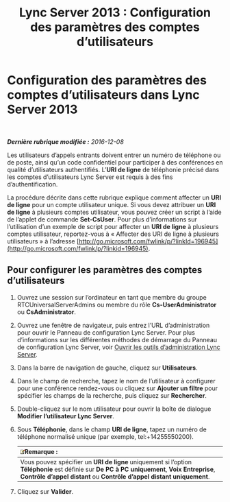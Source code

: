 ﻿---
title: 'Lync Server 2013 : Configuration des paramètres des comptes d’utilisateurs'
TOCTitle: Configuration des paramètres des comptes d’utilisateurs
ms:assetid: b7c74ecc-b924-4efc-8a56-3a5f94a9ef13
ms:mtpsurl: https://technet.microsoft.com/fr-fr/library/Gg412896(v=OCS.15)
ms:contentKeyID: 49298635
ms.date: 12/10/2016
mtps_version: v=OCS.15
ms.translationtype: HT
---

# Configuration des paramètres des comptes d’utilisateurs dans Lync Server 2013

 

_**Dernière rubrique modifiée :** 2016-12-08_

Les utilisateurs d’appels entrants doivent entrer un numéro de téléphone ou de poste, ainsi qu’un code confidentiel pour participer à des conférences en qualité d’utilisateurs authentifiés. L’**URI de ligne** de téléphonie précisé dans les comptes d’utilisateurs Lync Server est requis à des fins d’authentification.

La procédure décrite dans cette rubrique explique comment affecter un **URI de ligne** pour un compte utilisateur unique. Si vous devez attribuer un **URI de ligne** à plusieurs comptes utilisateur, vous pouvez créer un script à l’aide de l’applet de commande **Set-CsUser**. Pour plus d’informations sur l’utilisation d’un exemple de script pour affecter un **URI de ligne** à plusieurs comptes utilisateur, reportez-vous à « Affecter des URI de ligne à plusieurs utilisateurs » à l’adresse [http://go.microsoft.com/fwlink/p/?linkId=196945](http://go.microsoft.com/fwlink/p/?linkid=196945).

## Pour configurer les paramètres des comptes d’utilisateurs

1.  Ouvrez une session sur l’ordinateur en tant que membre du groupe RTCUniversalServerAdmins ou membre du rôle **Cs-UserAdministrator** ou **CsAdministrator**.

2.  Ouvrez une fenêtre de navigateur, puis entrez l’URL d’administration pour ouvrir le Panneau de configuration Lync Server. Pour plus d’informations sur les différentes méthodes de démarrage du Panneau de configuration Lync Server, voir [Ouvrir les outils d’administration Lync Server](lync-server-2013-open-lync-server-administrative-tools.md).

3.  Dans la barre de navigation de gauche, cliquez sur **Utilisateurs**.

4.  Dans le champ de recherche, tapez le nom de l’utilisateur à configurer pour une conférence rendez-vous ou cliquez sur **Ajouter un filtre** pour spécifier les champs de la recherche, puis cliquez sur **Rechercher**.

5.  Double-cliquez sur le nom utilisateur pour ouvrir la boîte de dialogue **Modifier l’utilisateur Lync Server**.

6.  Sous **Téléphonie**, dans le champ **URI de ligne**, tapez un numéro de téléphone normalisé unique (par exemple, tel:+14255550200).
    
    <table>
    <thead>
    <tr class="header">
    <th><img src="images/Gg398920.note(OCS.15).gif" title="note" alt="note" />Remarque :</th>
    </tr>
    </thead>
    <tbody>
    <tr class="odd">
    <td>Vous pouvez spécifier un <strong>URI de ligne</strong> uniquement si l’option <strong>Téléphonie</strong> est définie sur <strong>De PC à PC uniquement</strong>, <strong>Voix Entreprise</strong>, <strong>Contrôle d’appel distant</strong> ou <strong>Contrôle d’appel distant uniquement</strong>.</td>
    </tr>
    </tbody>
    </table>


7.  Cliquez sur **Valider**.

